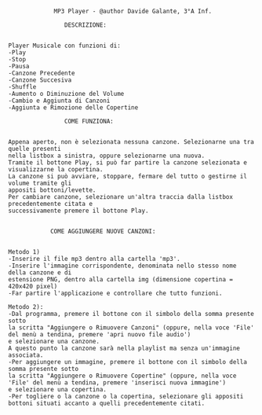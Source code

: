 			     MP3 Player - @author Davide Galante, 3°A Inf.

					DESCRIZIONE:


	Player Musicale con funzioni di:
	-Play
	-Stop
	-Pausa
	-Canzone Precedente
	-Canzone Succesiva
	-Shuffle
	-Aumento o Diminuzione del Volume
	-Cambio e Aggiunta di Canzoni
	-Aggiunta e Rimozione delle Copertine

					COME FUNZIONA: 


	Appena aperto, non è selezionata nessuna canzone. Selezionarne una tra quelle presenti
	nella listbox a sinistra, oppure selezionarne una nuova.
	Tramite il bottone Play, si può far partire la canzone selezionata e 
	visualizzarne la copertina.
	La canzone si può avviare, stoppare, fermare del tutto o gestirne il volume tramite gli 
	appositi bottoni/levette.
	Per cambiare canzone, selezionare un'altra traccia dalla listbox precedentemente citata e 
	successivamente premere il bottone Play.


				COME AGGIUNGERE NUOVE CANZONI:


	Metodo 1)
	-Inserire il file mp3 dentro alla cartella 'mp3'.
	-Inserire l'immagine corrispondente, denominata nello stesso nome della canzone e di 
	estensione PNG, dentro alla cartella img (dimensione copertina = 420x420 pixel)
	-Far partire l'applicazione e controllare che tutto funzioni.
	
	Metodo 2):
	-Dal programma, premere il bottone con il simbolo della somma presente sotto 
	la scritta "Aggiungere o Rimuovere Canzoni" (oppure, nella voce 'File' del menù a tendina, premere 'apri nuovo file audio') 
	e selezionare una canzone.
	A questo punto la canzone sarà nella playlist ma senza un'immagine associata.
	-Per aggiungere un immagine, premere il bottone con il simbolo della somma presente sotto 
	la scritta "Aggiungere o Rimuovere Copertine" (oppure, nella voce 'File' del menù a tendina, premere 'inserisci nuova immagine') 
	e selezionare una copertina.
	-Per togliere o la canzone o la copertina, selezionare gli appositi bottoni situati accanto a quelli precedentemente citati.
